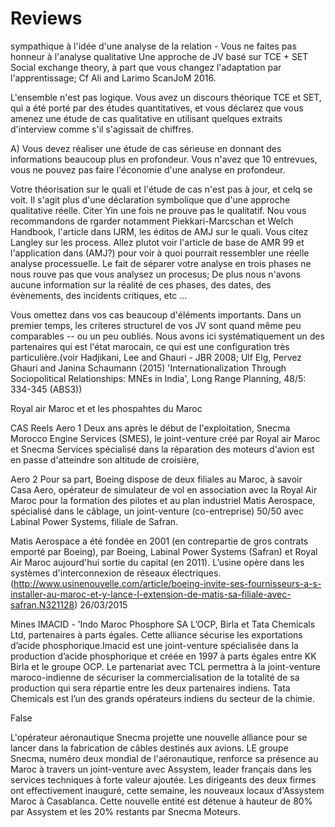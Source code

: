 # Reviews

sympathique à l'idée d'une analyse de la relation - 
Vous ne faites pas honneur à l'analyse qualitative
Une approche de JV basé sur TCE + SET Social exchange theory, à part que vous changez l'adaptation par l'apprentissage; Cf Ali and Larimo ScanJoM 2016.

L'ensemble n'est pas logique. Vous avez un discours théorique TCE et SET, qui a été porté par des études quantitatives, et vous déclarez que vous amenez une étude de cas qualitative en utilisant quelques extraits d'interview comme s'il s'agissait de chiffres.

A) Vous devez réaliser une étude de cas sérieuse en donnant des informations beaucoup plus en profondeur. Vous n'avez que 10 entrevues, vous ne pouvez pas faire l'économie d'une analyse en profondeur.

Votre théorisation sur le quali et l'étude de cas n'est pas à jour, et celq se voit. Il s'agit plus d'une déclaration symbolique que d'une approche qualitative réelle. Citer Yin une fois ne prouve pas le qualitatif. Nou vous recommandons de rgarder notamment Piekkari-Marcschan et Welch Handbook, l'article dans IJRM, les éditos de AMJ sur le quali. 
Vous citez Langley sur les process. Allez plutot voir l'article de base de AMR 99 et l'application dans (AMJ?) pour voir à quoi pourrait ressembler une réelle analyse processuelle.
Le fait de séparer votre analyse en trois phases ne nous rouve pas que vous analysez un procesus; De plus nous n'avons aucune information sur la réalité de ces phases, des dates, des évènements, des incidents critiques, etc ...



Vous omettez dans vos cas beaucoup d'éléments importants.
Dans un premier temps, les criteres structurel de vos JV sont quand même peu comparables -- ou un peu oubliés.
Nous avons ici systématiquement un des partenaires qui est l'état marocain, ce qui est une configuration très particulière.(voir Hadjikani, Lee and  Ghauri - JBR 2008; Ulf Elg, Pervez Ghauri and Janina Schaumann (2015) 'Internationalization Through Sociopolitical Relationships: MNEs in India', Long Range Planning, 48/5: 334-345 (ABS3))


Royal air Maroc et et les phospahtes du Maroc


CAS Reels
Aero 1
Deux ans après le début de l'exploitation, Snecma Morocco Engine Services (SMES), le joint-venture créé par Royal air Maroc et Snecma Services spécialisé dans la réparation des moteurs d'avion est en passe d'atteindre son altitude de croisière, 


Aero 2
Pour sa part,  Boeing dispose de deux filiales au Maroc, à savoir Casa Aero, opérateur de simulateur de vol  en association avec la Royal Air Maroc pour la formation des pilotes et au plan industriel Matis Aerospace, spécialisé dans le câblage, un joint-venture (co-entreprise) 50/50 avec Labinal Power Systems, filiale de Safran.
 
 Matis Aerospace a été fondée en 2001 (en contrepartie de gros contrats emporté par Boeing), par Boeing, Labinal Power Systems (Safran) et  Royal Air Maroc aujourd'hui sortie du capital (en 2011). L’usine opère dans les systèmes d'interconnexion de réseaux électriques. (http://www.usinenouvelle.com/article/boeing-invite-ses-fournisseurs-a-s-installer-au-maroc-et-y-lance-l-extension-de-matis-sa-filiale-avec-safran.N321128) 26/03/2015

Mines 
IMACID - ’Indo Maroc Phosphore SA 
L’OCP, Birla et Tata Chemicals Ltd, partenaires à parts égales. Cette alliance sécurise les exportations d’acide phosphorique.Imacid est une joint-venture spécialisée dans la production d’acide phosphorique et créée en 1997 à parts égales entre KK Birla et le groupe OCP. Le partenariat avec TCL permettra à la joint-venture maroco-indienne de sécuriser la commercialisation de la totalité de sa production qui sera répartie entre les deux partenaires indiens. Tata Chemicals est l’un des grands opérateurs indiens du secteur de la chimie.
 
False

L'opérateur aéronautique Snecma projette une nouvelle alliance pour se lancer dans la fabrication de câbles destinés aux avions. LE groupe Snecma, numéro deux mondial de l'aéronautique, renforce sa présence au Maroc à travers un joint-venture avec Assystem, leader français dans les services techniques à forte valeur ajoutée. Les dirigeants des deux firmes ont effectivement inauguré, cette semaine, les nouveaux locaux d'Assystem Maroc à Casablanca. Cette nouvelle entité est détenue à hauteur de 80% par Assystem et les 20% restants par Snecma Moteurs. 
